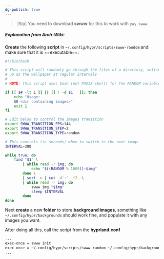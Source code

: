 ```yaml
---
dg-publish: true
---
```

> [!tip] You need to download **swww** for this to work with `yay swww`
##### Explanation from Arch-Wiki:
**Create** the following **script** in `~/.config/hypr/scripts/swww-random` and make sure that it is ==executable==.

```bash
#!/bin/bash

# This script will randomly go through the files of a directory, setting it
# up as the wallpaper at regular intervals
#
# NOTE: this script uses bash (not POSIX shell) for the RANDOM variable

if [[ $# -lt 1 ]] || [[ ! -d $1   ]]; then
	echo "Usage:
	$0 <dir containing images>"
	exit 1
fi

# Edit below to control the images transition
export SWWW_TRANSITION_FPS=144
export SWWW_TRANSITION_STEP=2
export SWWW_TRANSITION_TYPE=random

# This controls (in seconds) when to switch to the next image
INTERVAL=300

while true; do
	find "$1" \
		| while read -r img; do
			echo "$((RANDOM % 1000)):$img"
		done \
		| sort -n | cut -d':' -f2- \
		| while read -r img; do
			swww img "$img"
			sleep $INTERVAL
		done
done
```
Next **create** a new **folder** to store **background images**, something like `~/.config/hypr/backgrounds` should work fine, and populate it with any images you want.

After doing all this, call the script from the **hyprland.conf**
```bash
...
exec-once = swww init
exec-once = ~/.config/hypr/scripts/swww-random ~/.config/hypr/background
...
```
